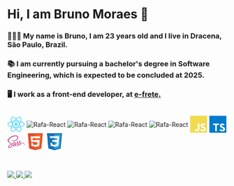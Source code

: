 <h1> Hi, I am Bruno Moraes 👋 </h1>
<h3> 👨🏻‍💻 My name is Bruno, I am 23 years old and I live in Dracena, São Paulo, Brazil. </h3>
<h3> 📚 I am currently pursuing a bachelor's degree in Software Engineering, which is expected to be concluded at 2025. </h3>
<h3> 🖥️ I work as a front-end developer, at <a target="_blank" href="https://www.efrete.com.br/">e-frete. </a></h3>
   

<div style="display: inline_block"><br>
  
  <img align="center" alt="Rafa-React" height="40" width="40" src="https://raw.githubusercontent.com/devicons/devicon/master/icons/react/react-original.svg">
  <img align="center" alt="Rafa-React" height="40" width="40" src="https://cdn.jsdelivr.net/gh/devicons/devicon/icons/redux/redux-original.svg">
  <img align="center" alt="Rafa-React" height="40" width="40" src="https://cdn.jsdelivr.net/gh/devicons/devicon/icons/nodejs/nodejs-original.svg">
  <img align="center" alt="Rafa-React" height="40" width="40" src="https://cdn.jsdelivr.net/gh/devicons/devicon/icons/express/express-original.svg">
  <img align="center" alt="Rafa-React" height="40" width="40" src="https://cdn.jsdelivr.net/gh/devicons/devicon/icons/jest/jest-plain.svg">
  <img align="center" alt="Rafa-Js" height="40" width="40" src="https://raw.githubusercontent.com/devicons/devicon/master/icons/javascript/javascript-plain.svg">
  <img align="center" alt="Rafa-Ts" height="40" width="40" src="https://raw.githubusercontent.com/devicons/devicon/master/icons/typescript/typescript-plain.svg">
  <img align="center" alt="Rafa-CSS" height="40" width="40" src="https://raw.githubusercontent.com/devicons/devicon/master/icons/sass/sass-original.svg">
  <img align="center" alt="Rafa-HTML" height="40" width="40" src="https://raw.githubusercontent.com/devicons/devicon/master/icons/html5/html5-original.svg">
  <img align="center" alt="Rafa-CSS" height="40" width="40" src="https://raw.githubusercontent.com/devicons/devicon/master/icons/css3/css3-original.svg">
  
</div><br>
  
   ##
  
<div style="display: inline_block">
  
  <a href="https://www.linkedin.com/in/brunomoraesks/" target="_blank">
    <img src="https://img.shields.io/badge/LinkedIn-0077B5?style=for-the-badge&logo=linkedin&logoColor=white" />
  </a>
  
  <a href="mailto:brunomoraes.ti@gmail.com" target="_blank">
    <img src="https://img.shields.io/badge/Gmail-D14836?style=for-the-badge&logo=gmail&logoColor=white" />
  </a>
  
  <a href="https://www.instagram.com/brunomoraesks/" target="_blank">
    <img src="https://img.shields.io/badge/Instagram-E4405F?style=for-the-badge&logo=instagram&logoColor=white" />
  </a>
    
</div>
